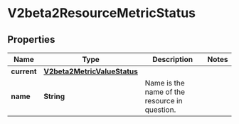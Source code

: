 
# V2beta2ResourceMetricStatus

## Properties
Name | Type | Description | Notes
------------ | ------------- | ------------- | -------------
**current** | [**V2beta2MetricValueStatus**](V2beta2MetricValueStatus.md) |  | 
**name** | **String** | Name is the name of the resource in question. | 



